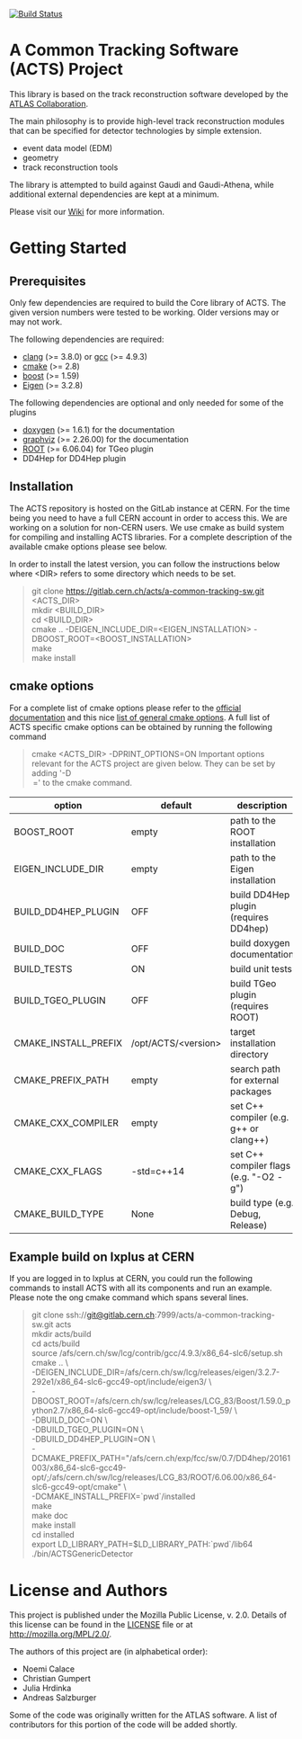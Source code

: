 [![Build Status](http://acts-ci:8080/job/ACTS-CI/badge/icon)](http://acts-ci:8080/job/ACTS-CI)

# A Common Tracking Software (ACTS) Project

This library is based on the track reconstruction software developed by the 
[ATLAS Collaboration](http://cern.ch/atlas).

The main philosophy is to provide high-level track reconstruction modules that 
can be specified for detector technologies by simple extension.

* event data model (EDM)
* geometry 
* track reconstruction tools

The library is attempted to build against Gaudi and Gaudi-Athena, while
additional external dependencies are kept at a minimum.


Please visit our [Wiki](https://gitlab.cern.ch/acts/a-common-tracking-sw/wikis/home) for more information.

# Getting Started

## Prerequisites

Only few dependencies are required to build the Core library of ACTS. The given
version numbers were tested to be working. Older versions may or may not work.

The following dependencies are required:

+ [clang](http://clang.llvm.org/) (>= 3.8.0) or [gcc](https://gcc.gnu.org/) (>= 4.9.3)
+ [cmake](https://cmake.org/) (>= 2.8)
+ [boost](http://boost.org/) (>= 1.59)
+ [Eigen](http://eigen.tuxfamily.org/) (>= 3.2.8)

The following dependencies are optional and only needed for some of the plugins

+ [doxygen](http://doxygen.org) (>= 1.6.1) for the documentation
+ [graphviz](http://www.graphviz.org/) (>= 2.26.00) for the documentation
+ [ROOT](https://root.cern.ch/) (>= 6.06.04) for TGeo plugin
+ DD4Hep for DD4Hep plugin

## Installation

The ACTS repository is hosted on the GitLab instance at CERN. For the time being
you need to have a full CERN account in order to access this. We are working on
a solution for non-CERN users. We use cmake as build system for compiling and
installing ACTS libraries. For a complete description of the available cmake
options please see below.

In order to install the latest version, you can follow the instructions below
where \<DIR\> refers to some directory which needs to be set.

> git clone https://gitlab.cern.ch/acts/a-common-tracking-sw.git \<ACTS_DIR\><br />
> mkdir \<BUILD_DIR\><br />
> cd \<BUILD_DIR\><br />
> cmake .. -DEIGEN_INCLUDE_DIR=\<EIGEN_INSTALLATION\> -DBOOST_ROOT=\<BOOST_INSTALLATION\><br />
> make<br />
> make install<br />

## cmake options

For a complete list of cmake options please refer to the [official documentation](https://cmake.org/cmake/help/v3.1/index.html)
and this nice [list of general cmake options](https://cmake.org/Wiki/CMake_Useful_Variables).
A full list of ACTS specific cmake options can be obtained by running the following command
> cmake \<ACTS_DIR\> -DPRINT_OPTIONS=ON
Important options relevant for the ACTS project are given below. They can be set
by adding '-D<OPTION>=<VALUE>' to the cmake command.

|option|default|description|
|------|-------|-----------|
|BOOST_ROOT           | empty                 | path to the ROOT installation          |
|EIGEN_INCLUDE_DIR    | empty                 | path to the Eigen installation         |
|BUILD_DD4HEP_PLUGIN  | OFF                   | build DD4Hep plugin (requires DD4hep)  |
|BUILD_DOC            | OFF                   | build doxygen documentation            |
|BUILD_TESTS          | ON                    | build unit tests                       |
|BUILD_TGEO_PLUGIN    | OFF                   | build TGeo plugin (requires ROOT)      |
|CMAKE_INSTALL_PREFIX | /opt/ACTS/\<version\> | target installation directory          |
|CMAKE_PREFIX_PATH    | empty                 | search path for external packages      |    
|CMAKE_CXX_COMPILER   | empty                 | set C++ compiler (e.g. g++ or clang++) |    
|CMAKE_CXX_FLAGS      | -std=c++14            | set C++ compiler flags (e.g. "-O2 -g") |  
|CMAKE_BUILD_TYPE     | None                  | build type (e.g. Debug, Release)       |

## Example build on lxplus at CERN

If you are logged in to lxplus at CERN, you could run the following commands
to install ACTS with all its components and run an example. Please note the 
ong cmake command which spans several lines.

> git clone ssh://git@gitlab.cern.ch:7999/acts/a-common-tracking-sw.git acts<br />
> mkdir acts/build<br />
> cd acts/build<br />
> source /afs/cern.ch/sw/lcg/contrib/gcc/4.9.3/x86_64-slc6/setup.sh<br />
> cmake .. \\ <br />
>   -DEIGEN_INCLUDE_DIR=/afs/cern.ch/sw/lcg/releases/eigen/3.2.7-292e1/x86_64-slc6-gcc49-opt/include/eigen3/ \\ <br />
>   -DBOOST_ROOT=/afs/cern.ch/sw/lcg/releases/LCG_83/Boost/1.59.0_python2.7/x86_64-slc6-gcc49-opt/include/boost-1_59/ \\ <br />
>   -DBUILD_DOC=ON \\ <br />
>   -DBUILD_TGEO_PLUGIN=ON \\ <br />
>   -DBUILD_DD4HEP_PLUGIN=ON \\ <br />
>   -DCMAKE_PREFIX_PATH="/afs/cern.ch/exp/fcc/sw/0.7/DD4hep/20161003/x86_64-slc6-gcc49-opt/;/afs/cern.ch/sw/lcg/releases/LCG_83/ROOT/6.06.00/x86_64-slc6-gcc49-opt/cmake" \\ <br />
>   -DCMAKE_INSTALL_PREFIX=\`pwd\`/installed <br />
> make<br />
> make doc<br />
> make install<br />
> cd installed <br />
> export LD_LIBRARY_PATH=$LD_LIBRARY_PATH:\`pwd\`/lib64 <br />
> ./bin/ACTSGenericDetector

# License and Authors

This project is published under the Mozilla Public License, v. 2.0. Details of
this license can be found in the [LICENSE](LICENSE) file or at http://mozilla.org/MPL/2.0/.

The authors of this project are (in alphabetical order):
- Noemi Calace
- Christian Gumpert
- Julia Hrdinka
- Andreas Salzburger

Some of the code was originally written for the ATLAS software. A list of
contributors for this portion of the code will be added shortly.

